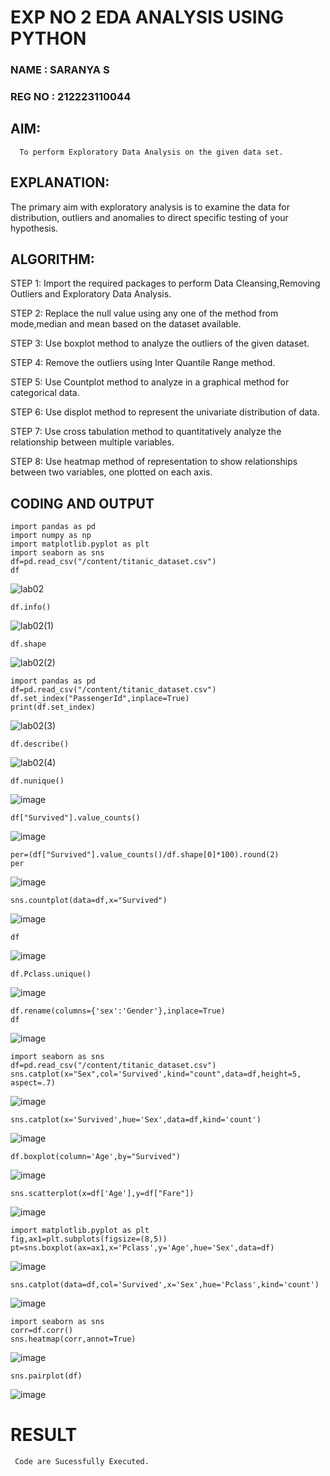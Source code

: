# EXP NO 2  EDA ANALYSIS USING PYTHON

### NAME : SARANYA S
### REG NO : 212223110044
## AIM:
      To perform Exploratory Data Analysis on the given data set.
      
## EXPLANATION:
  The primary aim with exploratory analysis is to examine the data for distribution, outliers and anomalies to direct specific testing of your hypothesis.
  
## ALGORITHM:
STEP 1: Import the required packages to perform Data Cleansing,Removing Outliers and Exploratory Data Analysis.

STEP 2: Replace the null value using any one of the method from mode,median and mean based on the dataset available.

STEP 3: Use boxplot method to analyze the outliers of the given dataset.

STEP 4: Remove the outliers using Inter Quantile Range method.

STEP 5: Use Countplot method to analyze in a graphical method for categorical data.

STEP 6: Use displot method to represent the univariate distribution of data.

STEP 7: Use cross tabulation method to quantitatively analyze the relationship between multiple variables.

STEP 8: Use heatmap method of representation to show relationships between two variables, one plotted on each axis.

## CODING AND OUTPUT
```
import pandas as pd
import numpy as np
import matplotlib.pyplot as plt
import seaborn as sns
df=pd.read_csv("/content/titanic_dataset.csv")
df
```
![lab02](https://github.com/AkshayalakshmiVS/EXNO2DS/assets/128115963/ad910c75-3f6b-455d-be51-ac5cc92b7482)

```
df.info()
```
![lab02(1)](https://github.com/AkshayalakshmiVS/EXNO2DS/assets/128115963/ffdc7bf5-442d-46d4-bb90-582ef03adf8b)

```
df.shape
```
![lab02(2)](https://github.com/AkshayalakshmiVS/EXNO2DS/assets/128115963/67cef4ed-e81c-48f4-a2b7-9774461c2409)

```
import pandas as pd
df=pd.read_csv("/content/titanic_dataset.csv")
df.set_index("PassengerId",inplace=True)
print(df.set_index)
```
![lab02(3)](https://github.com/AkshayalakshmiVS/EXNO2DS/assets/128115963/34f3bcbf-a69b-47a9-9cc7-3b8fc59df9f9)

```
df.describe()
```
![lab02(4)](https://github.com/AkshayalakshmiVS/EXNO2DS/assets/128115963/8c940ad5-ebd1-4594-be50-1b8a4de34e36)

```
df.nunique()
```
![image](https://github.com/user-attachments/assets/9b129701-21cf-48c9-ad3b-85cf8962eddd)


```
df["Survived"].value_counts()
```
![image](https://github.com/user-attachments/assets/ea036f49-9e55-46b9-83ca-94aa03d9401f)

```
per=(df["Survived"].value_counts()/df.shape[0]*100).round(2)
per
```
![image](https://github.com/user-attachments/assets/85103464-9aad-4207-8bcb-1e09ffa2cd52)


```
sns.countplot(data=df,x="Survived")
```

![image](https://github.com/user-attachments/assets/093dfd81-f4db-421e-84c9-20918fb5ff71)


```
df
```
![image](https://github.com/user-attachments/assets/c0078901-c724-4992-84f3-d4c092f1c9ec)


```
df.Pclass.unique()
```

![image](https://github.com/user-attachments/assets/d1ef664b-c756-4f7a-914f-67dc1890a60a)


```
df.rename(columns={'sex':'Gender'},inplace=True)
df
```
![image](https://github.com/user-attachments/assets/37e6ac63-33da-41f5-b65c-1ef3a50012ce)


```
import seaborn as sns
df=pd.read_csv("/content/titanic_dataset.csv")
sns.catplot(x="Sex",col='Survived',kind="count",data=df,height=5, aspect=.7)
```
![image](https://github.com/user-attachments/assets/c5392995-24c3-4790-835e-f4093e2f5e4b)


```
sns.catplot(x='Survived',hue='Sex',data=df,kind='count')
```
![image](https://github.com/user-attachments/assets/b97f59a2-c0ad-4466-b55e-a148a605e7b5)


```
df.boxplot(column='Age',by="Survived")
```
![image](https://github.com/user-attachments/assets/689c86e3-8665-46f1-97e3-c9a2606d2eed)


```
sns.scatterplot(x=df['Age'],y=df["Fare"])
```
![image](https://github.com/user-attachments/assets/cb0804a9-923e-4a08-bcb8-ac40b65341ae)

```
import matplotlib.pyplot as plt
fig,ax1=plt.subplots(figsize=(8,5))
pt=sns.boxplot(ax=ax1,x='Pclass',y='Age',hue='Sex',data=df)
```
![image](https://github.com/user-attachments/assets/b55fc3cf-b77e-4cf2-a3e2-1de5f7ffdbf2)


```
sns.catplot(data=df,col='Survived',x='Sex',hue='Pclass',kind='count')
```
![image](https://github.com/user-attachments/assets/6bcb9b90-6c7f-4699-9bea-6302535c92bd)

```
import seaborn as sns
corr=df.corr()
sns.heatmap(corr,annot=True)
```
![image](https://github.com/user-attachments/assets/bffd46df-1f86-4868-af9e-b3fefe2384f5)


```
sns.pairplot(df)
```
![image](https://github.com/user-attachments/assets/4e3d4713-4432-4bb1-a37a-45cbbccd6710)



# RESULT
     Code are Sucessfully Executed.
